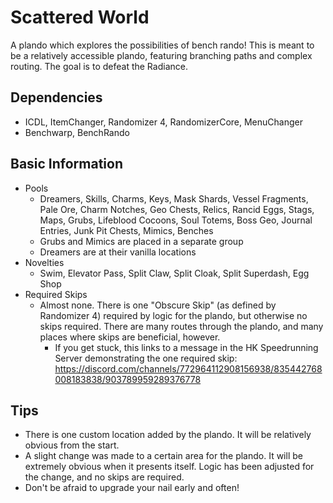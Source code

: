 # Scattered World
A plando which explores the possibilities of bench rando! This is meant to be a relatively accessible plando, featuring branching paths and complex routing. The goal is to defeat the Radiance.
## Dependencies
- ICDL, ItemChanger, Randomizer 4, RandomizerCore, MenuChanger
- Benchwarp, BenchRando
## Basic Information
- Pools
  - Dreamers, Skills, Charms, Keys, Mask Shards, Vessel Fragments, Pale Ore, Charm Notches, Geo Chests, Relics, Rancid Eggs, Stags, Maps, Grubs, Lifeblood Cocoons, Soul Totems, Boss Geo, Journal Entries, Junk Pit Chests, Mimics, Benches
  - Grubs and Mimics are placed in a separate group
  - Dreamers are at their vanilla locations
- Novelties
  - Swim, Elevator Pass, Split Claw, Split Cloak, Split Superdash, Egg Shop
- Required Skips
  - Almost none. There is one "Obscure Skip" (as defined by Randomizer 4) required by logic for the plando, but otherwise no skips required. There are many routes through the plando, and many places where skips are beneficial, however.
    - If you get stuck, this links to a message in the HK Speedrunning Server demonstrating the one required skip: https://discord.com/channels/772964112908156938/835442768008183838/903789959289376778
## Tips
- There is one custom location added by the plando. It will be relatively obvious from the start.
- A slight change was made to a certain area for the plando. It will be extremely obvious when it presents itself. Logic has been adjusted for the change, and no skips are required.
- Don't be afraid to upgrade your nail early and often!